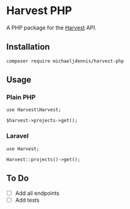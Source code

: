 # Harvest PHP

A PHP package for the [Harvest](https://www.getharvest.com/) API.

## Installation

```
composer require michaeljdennis/harvest-php
```

## Usage

### Plain PHP

```
use Harvest\Harvest;

$harvest->projects->get();
```

### Laravel

```
use Harvest;

Harvest::projects()->get();
```

## To Do

- [ ] Add all endpoints
- [ ] Add tests
